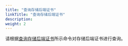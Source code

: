 ```yaml
---
title: "查询存储后端证书"
linkTitle: "查询存储后端证书"
description: 
weight: 2
---
```


请根据[查询存储后端证书](/v4.5.0/storage-backend-management/description-of-oceanctl-commands#section11544144412475)所示命令对存储后端证书进行查询。

